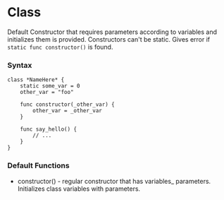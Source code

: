# Class

Default Constructor that requires parameters according to variables and initializes them is provided. Constructors can't be static. Gives error if `static func constructor()`  is found.

### Syntax

````
class *NameHere* {
	static some_var = 0
	other_var = "foo"
	
	func constructor(_other_var) {
		other_var = _other_var
	}
	
	func say_hello() {
		// ...
	}
}
````

### Default Functions

* constructor() - regular constructor that has variables_ parameters. Initializes class variables with parameters.